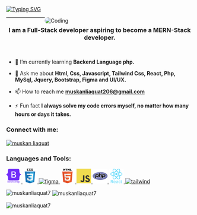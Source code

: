 
[![Typing SVG](https://readme-typing-svg.demolab.com?font=Fira+Code&duration=4000width=435&lines=&center=true&vCenter=true&width=665&height=55&lines=%E2%9C%A8Hey%2C+I'm+Muskan+Liaquat%E2%9C%A8;%E2%9C%A8Passionate+Full-Stack+Developer.%E2%9C%A8;%E2%9C%A8Want+your+own+website+?%E2%9C%A8;%E2%9C%A8I+Create+Stunning+Websites%E2%9C%A8;%E2%9C%A8Follow+to+Become+a+Web3+Developer%E2%9C%A8)](https://git.io/typing-svg)



<img align="right" alt="Coding" width="400" style="border-radius:20px;"
	src="https://steamuserimages-a.akamaihd.net/ugc/945094571616867748/680E4979CC75A2310664E0883F3F3FC6CBECA3BE/?imw=5000&imh=5000&ima=fit&impolicy=Letterbox&imcolor=%23000000&letterbox=false"/>

 <hr>
<h3 align="center">I am a Full-Stack developer aspiring to become a MERN-Stack developer.</h3>

<p align="left"> <a href="https://twitter.com/" target="blank"><img src="https://img.shields.io/twitter/follow/?logo=twitter&style=for-the-badge" alt="" /></a> </p>





- 🌱 I’m currently learning **Backend Language  php.**

- 💬 Ask me about **Html, Css, Javascript, Tailwind Css, React, Php, MySql, Jquery, Bootstrap, Figma and UI/UX.**

- 📫 How to reach me **muskanliaquat206@gmail.com**

- ⚡ Fun fact **I always solve my code errors myself, no matter how many hours or days it takes.**

<h3 align="left">Connect with me:</h3>
<p align="left">
<a href="https://linkedin.com/in/muskan liaquat" target="blank"><img align="center" src="https://raw.githubusercontent.com/rahuldkjain/github-profile-readme-generator/master/src/images/icons/Social/linked-in-alt.svg" alt="muskan liaquat" height="30" width="40" /></a>


<h3 align="left">Languages and Tools:</h3>
<p align="left"> <a href="https://getbootstrap.com" target="_blank" rel="noreferrer"> <img src="https://raw.githubusercontent.com/devicons/devicon/master/icons/bootstrap/bootstrap-plain-wordmark.svg" alt="bootstrap" width="40" height="40"/> </a> <a href="https://www.w3schools.com/css/" target="_blank" rel="noreferrer"> <img src="https://raw.githubusercontent.com/devicons/devicon/master/icons/css3/css3-original-wordmark.svg" alt="css3" width="40" height="40"/> </a> <a href="https://www.figma.com/" target="_blank" rel="noreferrer"> <img src="https://www.vectorlogo.zone/logos/figma/figma-icon.svg" alt="figma" width="40" height="40"/> </a> <a href="https://www.w3.org/html/" target="_blank" rel="noreferrer"> <img src="https://raw.githubusercontent.com/devicons/devicon/master/icons/html5/html5-original-wordmark.svg" alt="html5" width="40" height="40"/> </a> <a href="https://developer.mozilla.org/en-US/docs/Web/JavaScript" target="_blank" rel="noreferrer"> <img src="https://raw.githubusercontent.com/devicons/devicon/master/icons/javascript/javascript-original.svg" alt="javascript" width="40" height="40"/> </a> <a href="https://www.php.net" target="_blank" rel="noreferrer"> <img src="https://raw.githubusercontent.com/devicons/devicon/master/icons/php/php-original.svg" alt="php" width="40" height="40"/> </a> <a href="https://reactjs.org/" target="_blank" rel="noreferrer"> <img src="https://raw.githubusercontent.com/devicons/devicon/master/icons/react/react-original-wordmark.svg" alt="react" width="40" height="40"/> </a> <a href="https://tailwindcss.com/" target="_blank" rel="noreferrer"> <img src="https://www.vectorlogo.zone/logos/tailwindcss/tailwindcss-icon.svg" alt="tailwind" width="40" height="40"/> </a> </p>

<p><img align="left" src="https://github-readme-stats.vercel.app/api/top-langs?username=muskanliaquat7&show_icons=true&locale=en&layout=compact" alt="muskanliaquat7" /></p>

<p>&nbsp;<img align="center" src="https://github-readme-stats.vercel.app/api?username=muskanliaquat7&show_icons=true&locale=en" alt="muskanliaquat7" /></p>

<p><img align="center" src="https://github-readme-streak-stats.herokuapp.com/?user=muskanliaquat7&" alt="muskanliaquat7" /></p>
